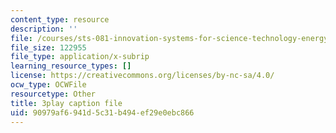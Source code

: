 ```yaml
---
content_type: resource
description: ''
file: /courses/sts-081-innovation-systems-for-science-technology-energy-manufacturing-and-health-spring-2017/90979af6941d5c31b494ef29e0ebc866_w6_KvH6fFe0.vtt
file_size: 122955
file_type: application/x-subrip
learning_resource_types: []
license: https://creativecommons.org/licenses/by-nc-sa/4.0/
ocw_type: OCWFile
resourcetype: Other
title: 3play caption file
uid: 90979af6-941d-5c31-b494-ef29e0ebc866
---
```

